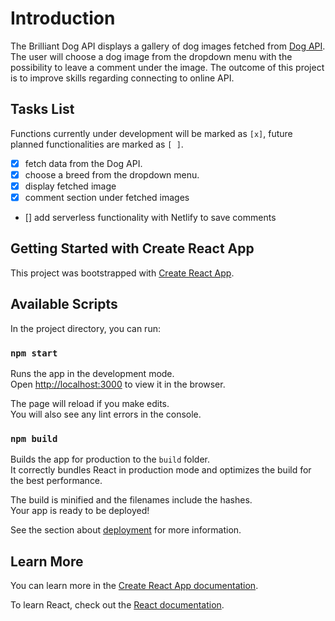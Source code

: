 # Introduction 

The Brilliant Dog API displays a gallery of dog images fetched from [Dog API](https://dog.ceo/dog-api/). The user will choose a dog image from the dropdown menu with the possibility to leave a comment under the image. The outcome of this project is to improve skills regarding connecting to online API.

## Tasks List

Functions currently under development will be marked as `[x]`, future planned functionalities are marked as `[ ]`. 

- [x] fetch data from the Dog API.
- [x] choose a breed from the dropdown menu.
- [x] display fetched image
- [x] comment section under fetched images
- [] add serverless functionality with Netlify to save comments 
 
## Getting Started with Create React App

This project was bootstrapped with [Create React App](https://github.com/facebook/create-react-app).

## Available Scripts

In the project directory, you can run:

### `npm start`

Runs the app in the development mode.\
Open [http://localhost:3000](http://localhost:3000) to view it in the browser.

The page will reload if you make edits.\
You will also see any lint errors in the console.

### `npm build`

Builds the app for production to the `build` folder.\
It correctly bundles React in production mode and optimizes the build for the best performance.

The build is minified and the filenames include the hashes.\
Your app is ready to be deployed!

See the section about [deployment](https://facebook.github.io/create-react-app/docs/deployment) for more information.


## Learn More

You can learn more in the [Create React App documentation](https://facebook.github.io/create-react-app/docs/getting-started).

To learn React, check out the [React documentation](https://reactjs.org/).



